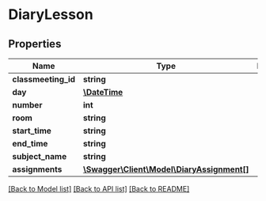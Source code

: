 # DiaryLesson

## Properties
Name | Type | Description | Notes
------------ | ------------- | ------------- | -------------
**classmeeting_id** | **string** |  | [optional] 
**day** | [**\DateTime**](\DateTime.md) |  | [optional] 
**number** | **int** |  | [optional] 
**room** | **string** |  | [optional] 
**start_time** | **string** |  | [optional] 
**end_time** | **string** |  | [optional] 
**subject_name** | **string** |  | [optional] 
**assignments** | [**\Swagger\Client\Model\DiaryAssignment[]**](DiaryAssignment.md) |  | [optional] 

[[Back to Model list]](../../README.md#documentation-for-models) [[Back to API list]](../../README.md#documentation-for-api-endpoints) [[Back to README]](../../README.md)

